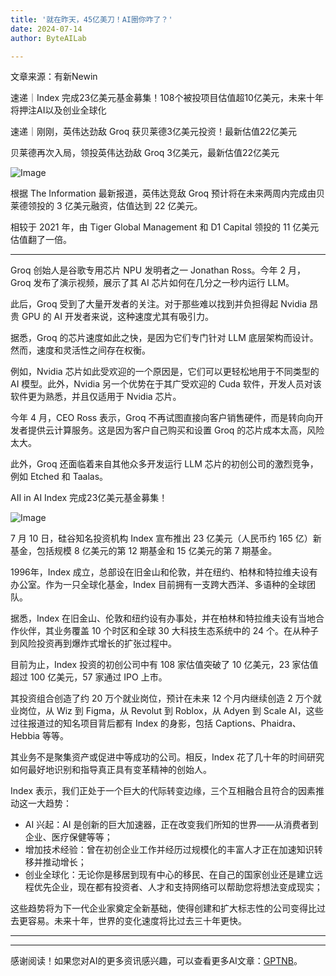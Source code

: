```yaml
---
title: '就在昨天，45亿美刀！AI圈你咋了？'
date: 2024-07-14
author: ByteAILab

---
```


文章来源：有新Newin

速递｜Index 完成23亿美元基金募集！108个被投项目估值超10亿美元，未来十年将押注AI以及创业全球化

速递｜刚刚，英伟达劲敌 Groq 获贝莱德3亿美元投资！最新估值22亿美元

贝莱德再次入局，领投英伟达劲敌 Groq 3亿美元，最新估值22亿美元

![Image](http://www.jesonc.com/upload/3B33CB85B496C0CB6FBA4C2BD79320AD/1720660496612/FnHcXMqota-8qiy4uZB29DwrZAIv.png)

根据 The Information 最新报道，英伟达竞敌 Groq 预计将在未来两周内完成由贝莱德领投的 3 亿美元融资，估值达到 22 亿美元。

相较于 2021 年，由 Tiger Global Management 和 D1 Capital 领投的 11 亿美元估值翻了一倍。

---


Groq 创始人是谷歌专用芯片 NPU 发明者之一 Jonathan Ross。今年 2 月，Groq 发布了演示视频，展示了其 AI 芯片如何在几分之一秒内运行 LLM。

此后，Groq 受到了大量开发者的关注。对于那些难以找到并负担得起 Nvidia 昂贵 GPU 的 AI 开发者来说，这种速度尤其有吸引力。

据悉，Groq 的芯片速度如此之快，是因为它们专门针对 LLM 底层架构而设计。然而，速度和灵活性之间存在权衡。

例如，Nvidia 芯片如此受欢迎的一个原因是，它们可以更轻松地用于不同类型的 AI 模型。此外，Nvidia 另一个优势在于其广受欢迎的 Cuda 软件，开发人员对该软件更为熟悉，并且仅适用于 Nvidia 芯片。

今年 4 月，CEO Ross 表示，Groq 不再试图直接向客户销售硬件，而是转向向开发者提供云计算服务。这是因为客户自己购买和设置 Groq 的芯片成本太高，风险太大。

此外，Groq 还面临着来自其他众多开发运行 LLM 芯片的初创公司的激烈竞争，例如 Etched 和 Taalas。

AII in AI Index 完成23亿美元基金募集！

![Image](http://www.jesonc.com/upload/3B33CB85B496C0CB6FBA4C2BD79320AD/1720660563621/FvIyiU4Vo9cAEwcUWVl6MkjAckcZ.png)

7 月 10 日，硅谷知名投资机构 Index 宣布推出 23 亿美元（人民币约 165 亿）新基金，包括规模 8 亿美元的第 12 期基金和 15 亿美元的第 7 期基金。

1996年，Index 成立，总部设在旧金山和伦敦，并在纽约、柏林和特拉维夫设有办公室。作为一只全球化基金，Index 目前拥有一支跨大西洋、多语种的全球团队。

据悉，Index 在旧金山、伦敦和纽约设有办事处，并在柏林和特拉维夫设有当地合作伙伴，其业务覆盖 10 个时区和全球 30 大科技生态系统中的 24 个。在从种子到风险投资再到爆炸式增长的扩张过程中。

目前为止，Index 投资的初创公司中有 108 家估值突破了 10 亿美元，23 家估值超过 100 亿美元，57 家通过 IPO 上市。

其投资组合创造了约 20 万个就业岗位，预计在未来 12 个月内继续创造 2 万个就业岗位，从 Wiz 到 Figma，从 Revolut 到 Roblox，从 Adyen 到 Scale AI，这些过往报道过的知名项目背后都有 Index 的身影，包括 Captions、Phaidra、Hebbia 等等。

其业务不是聚集资产或促进中等成功的公司。相反，Index 花了几十年的时间研究如何最好地识别和指导真正具有变革精神的创始人。

Index 表示，我们正处于一个巨大的代际转变边缘，三个互相融合且符合的因素推动这一大趋势：

- AI 兴起：AI 是创新的巨大加速器，正在改变我们所知的世界——从消费者到企业、医疗保健等等；
- 增加技术经验：曾在初创企业工作并经历过规模化的丰富人才正在加速知识转移并推动增长；
- 创业全球化：无论你是移居到现有中心的移民、在自己的国家创业还是建立远程优先企业，现在都有投资者、人才和支持网络可以帮助您将想法变成现实；

这些趋势将为下一代企业家奠定全新基础，使得创建和扩大标志性的公司变得比过去更容易。未来十年，世界的变化速度将比过去三十年更快。

---
---
感谢阅读！如果您对AI的更多资讯感兴趣，可以查看更多AI文章：[GPTNB](https://gptnb.com)。